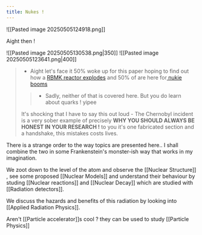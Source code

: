 ```yaml
---
title: Nukes !
---
```



![[Pasted image 20250505124918.png]]

Aight then ! 

![[Pasted image 20250505130538.png|350]] 
![[Pasted image 20250505123641.png|400]]




> - Aight let's face it 50% woke up for this paper hoping to find out how a [RBMK reactor explodes](https://youtu.be/yU8qYHm2AJI?si=Y9j9WH63VeZGD910) and 50% of are here for[ nukie booms](https://youtu.be/9IHnmRSRQ2U?si=9sxKOaSqzNRJtC9Y) 
> > -  Sadly, neither of that is covered here. But you do learn about quarks ! yipee
>   
>   It's shocking that I have to say this out loud - The Chernobyl incident is a very sober example of precisely **WHY YOU SHOULD ALWAYS BE HONEST IN YOUR RESEARCH !** to you it's one fabricated section and a handshake, this mistakes costs lives. 



There is a strange order to the way topics are presented here.. I shall combine the two in some Frankenstein's monster-ish way that works in my imagination. 

We zoot down to the level of the atom and observe the [[Nuclear Structure]] , see some proposed [[Nuclear Models]] and understand their behaviour by studing [[Nuclear reactions]] and [[Nuclear Decay]] which are studied with [[Radiation detectors]]. 

We discuss the hazards and benefits of this radiation by looking into [[Applied Radiation Physics]].  

Aren't [[Particle accelerator]]s cool ? they can be used to study [[Particle Physics]] 




